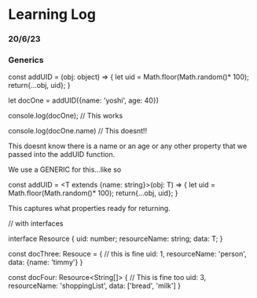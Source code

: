 # Learning Log

### 20/6/23

### Generics


const addUID = (obj: object) => {
    let uid = Math.floor(Math.random()* 100);
    return{...obj, uid};
}

let docOne = addUID({name: 'yoshi', age: 40})

console.log(docOne);  // This works

console.log(docOne.name)  // This doesnt!!



This doesnt know there is a name or an age or any other property that we passed into the addUID function.

We use a GENERIC <T> for this...like so

const addUID = <T extends {name: string}>(obj: T) => {
    let uid = Math.floor(Math.random()* 100);
    return{...obj, uid};
}

This captures what properties ready for returning.

// with interfaces

interface Resource<T> {
    uid: number;
    resourceName: string;
    data: T;
}

const docThree: Resouce<object> = {    // this is fine
    uid: 1,
    resourceName: 'person',
    data: {name: 'timmy'}
}

const docFour: Resource<String[]> {   // This is fine too
    uid: 3,
    resourceName: 'shoppingList',
    data: ['bread', 'milk']
}
